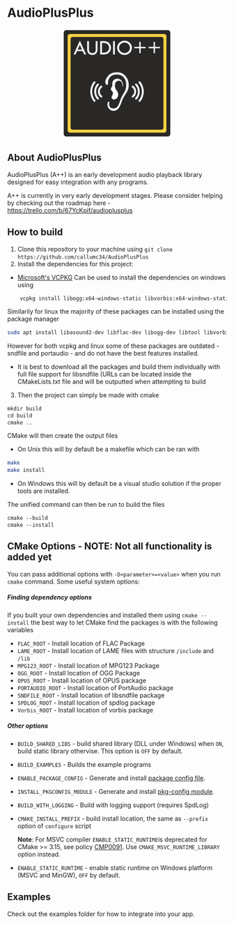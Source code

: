 # AudioPlusPlus

<p align="center">
<img src="logo/logo-big.png" width=50%>
</p>

## About AudioPlusPlus
AudioPlusPlus (A++) is an early development audio playback library designed for easy integration with any programs.

A++ is currently in very early development stages. Please consider helping by checking out the roadmap here - https://trello.com/b/67YcKpif/audioplusplus

## How to build
1. Clone this repository to your machine using `git clone https://github.com/callumc34/AudioPlusPlus`
2. Install the dependencies for this project:
- [Microsoft's VCPKG](https://github.com/microsoft/vcpkg) Can be used to install the dependencies on windows using
```bash
    vcpkg install libogg:x64-windows-static libvorbis:x64-windows-static libflac:x64-windows-static opus:x64-windows-static libogg:x86-windows-static libvorbis:x64-windows-static  libflac:x64-windows-static opus:x64-windows-static mp3lame:x64-windows-static mpg123:x64-windows-static spdlog:x64-windows-static portaudio:x64-windows-static 
```
Similarily for linux the majority of these packages can be installed using the package manager
```bash
sudo apt install libasound2-dev libflac-dev libogg-dev libtool libvorbis-dev libopus-dev libmp3lame-dev libmpg123-dev
```
However for both vcpkg and linux some of these packages are outdated - sndfile and portaudio - and do not have the best features installed.

- It is best to download all the packages and build them individually with full file support for libsndfile (URLs can be located inside the CMakeLists.txt file and will be outputted when attempting to build

3. Then the project can simply be made with cmake
```
mkdir build
cd build
cmake ..
```

CMake will then create the output files
- On Unix this will by default be a makefile which can be ran with
```bash
make
make install
```
- On Windows this will by default be a visual studio solution if the proper tools are installed.

The unified command can then be run to build the files
```
cmake --build
cmake --install
````

## CMake Options - NOTE: Not all functionality is added yet
You can pass additional options with `-D<parameter>=<value>` when you run
`cmake` command. Some useful system options:
##### Finding dependency options
If you built your own dependencies and installed them using `cmake --install` the best way to let CMake find the packages is with the following variables
- `FLAC_ROOT` - Install location of FLAC Package
- `LAME_ROOT` - Install location of LAME files with structure `/include` and `/lib`
- `MPG123_ROOT` - Install location of MPG123 Package
- `OGG_ROOT` - Install location of OGG Package
- `OPUS_ROOT` - Install location of OPUS package
- `PORTAUDIO_ROOT` - Install location of PortAudio package
- `SNDFILE_ROOT` - Install location of libsndfile package
- `SPDLOG_ROOT` - Install location of spdlog package
- `Vorbis_ROOT` - Install location of vorbis package

##### Other options
- `BUILD_SHARED_LIBS` - build shared library (DLL under Windows) when `ON`,
  build static library othervise. This option is `OFF` by default.
- `BUILD_EXAMPLES` - Builds the example programs
- `ENABLE_PACKAGE_CONFIG` - Generate and install [package config file](https://cmake.org/cmake/help/latest/manual/cmake-packages.7.html#config-file-packages).
- `INSTALL_PKGCONFIG_MODULE` - Generate and install [pkg-config module](https://people.freedesktop.org/~dbn/pkg-config-guide.html).
- `BUILD_WITH_LOGGING` - Build with logging support (requires SpdLog)
- `CMAKE_INSTALL_PREFIX` - build install location, the same as `--prefix` option
  of `configure` script
  
  **Note**: For MSVC compiler `ENABLE_STATIC_RUNTIME`is deprecated for CMake >= 3.15, see
  policy [CMP0091](https://cmake.org/cmake/help/latest/policy/CMP0091.html).
  Use `CMAKE_MSVC_RUNTIME_LIBRARY` option instead.
- `ENABLE_STATIC_RUNTIME` - enable static runtime on Windows platform (MSVC and
  MinGW), `OFF` by default.

## Examples
Check out the examples folder for how to integrate into your app.
